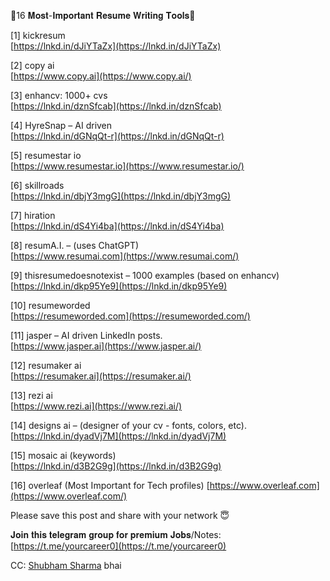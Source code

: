 🎯16 𝐌𝐨𝐬𝐭-𝐈𝐦𝐩𝐨𝐫𝐭𝐚𝐧𝐭 𝐑𝐞𝐬𝐮𝐦𝐞 𝐖𝐫𝐢𝐭𝐢𝐧𝐠 𝐓𝐨𝐨𝐥𝐬🎯  
  
[1] kickresum  
[https://lnkd.in/dJiYTaZx](https://lnkd.in/dJiYTaZx)  
  
[2] copy ai  
[https://www.copy.ai](https://www.copy.ai/)  
  
[3] enhancv: 1000+ cvs  
[https://lnkd.in/dznSfcab](https://lnkd.in/dznSfcab)  
  
[4] HyreSnap – AI driven  
[https://lnkd.in/dGNqQt-r](https://lnkd.in/dGNqQt-r)  
  
[5] resumestar io  
[https://www.resumestar.io](https://www.resumestar.io/)  
  
[6] skillroads  
[https://lnkd.in/dbjY3mgG](https://lnkd.in/dbjY3mgG)  
  
[7] hiration  
[https://lnkd.in/dS4Yi4ba](https://lnkd.in/dS4Yi4ba)  
  
[8] resumA.I. – (uses ChatGPT)  
[https://www.resumai.com](https://www.resumai.com/)  
  
[9] thisresumedoesnotexist – 1000 examples (based on enhancv)  
[https://lnkd.in/dkp95Ye9](https://lnkd.in/dkp95Ye9)  
  
[10] resumeworded  
[https://resumeworded.com](https://resumeworded.com/)  
  
[11] jasper – AI driven LinkedIn posts.  
[https://www.jasper.ai](https://www.jasper.ai/)  
  
[12] resumaker ai  
[https://resumaker.ai](https://resumaker.ai/)  
  
[13] rezi ai  
[https://www.rezi.ai](https://www.rezi.ai/)  
  
[14] designs ai – (designer of your cv - fonts, colors, etc). [https://lnkd.in/dyadVj7M](https://lnkd.in/dyadVj7M)  
  
[15] mosaic ai (keywords)  
[https://lnkd.in/d3B2G9g](https://lnkd.in/d3B2G9g)  
  
[16] overleaf (Most Important for Tech profiles) [https://www.overleaf.com](https://www.overleaf.com/)  
  
Please save this post and share with your network 😇  
  
𝐉𝐨𝐢𝐧 𝐭𝐡𝐢𝐬 𝐭𝐞𝐥𝐞𝐠𝐫𝐚𝐦 𝐠𝐫𝐨𝐮𝐩 𝐟𝐨𝐫 𝐩𝐫𝐞𝐦𝐢𝐮𝐦 𝐉𝐨𝐛𝐬/Notes: [https://t.me/yourcareer0](https://t.me/yourcareer0)  
  
CC: [](https://www.linkedin.com/in/ACoAACzZaisBSgC0ZUBdWsq8tlWOOkHiD9aN-6Y)[Shubham Sharma](https://www.linkedin.com/in/thecreatorsir/) bhai